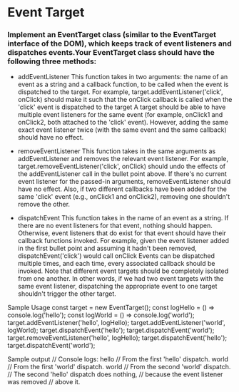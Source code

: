 # Event Target

### Implement an EventTarget class (similar to the EventTarget interface of the DOM), which keeps track of event listeners and dispatches events.Your EventTarget class should have the following three methods:

- addEventListener
This function takes in two arguments: the name of an event as a string and a callback function, to be called when the event is dispatched to the target.
For example, target.addEventListener('click', onClick) should make it such that the onClick callback is called when the 'click' event is dispatched to
the target
A target should be able to have multiple event listeners for the same event (for example, onClick1 and onClick2, both attached to the 'click' event). However, adding the same exact event listener twice (with the same event and the same callback) should have no effect.

- removeEventListener
This function takes in the same arguments as addEventListener and removes the relevant event listener.
For example, target.removeEventListener('click', onClick) should undo the effects of the addEventListener call in the bullet point above.
If there's no current event listener for the passed-in arguments, removeEventListener should have no effect. Also, if two different callbacks have been added for the
same 'click'
event (e.g., onClick1 and onClick2), removing one shouldn't remove the other.
- dispatchEvent
This function takes in the name of an event as a string. If there are no event listeners for that event, nothing should happen. Otherwise, event listeners that do exist for that event should have their callback functions invoked.
For example, given the event listener added in the first bullet point and assuming it hadn't been removed, dispatchEvent('click') would call onClick
Events can be dispatched multiple times, and each time, every associated callback should be invoked.
Note that different event targets should be completely isolated from one another. In other words, if we had two event targets with the same event listener, dispatching the appropriate event to one target shouldn't trigger the other target.

Sample Usage
const target = new EventTarget();
const logHello = () => console.log('hello');
const logWorld = () => console.log('world');
target.addEventListener('hello', logHello);
target.addEventListener('world', logWorld);
target.dispatchEvent('hello');
target.dispatchEvent('world');
target.removeEventListener('hello', logHello);
target.dispatchEvent('hello');
target.dispatchEvent('world');


Sample output
// Console logs:
hello // From the first 'hello' dispatch.
world // From the first 'world' dispatch.
world // From the second 'world' dispatch.
// The second 'hello' dispatch does nothing,
// because the event listener was removed
// above it.

